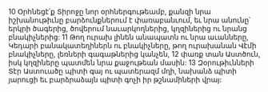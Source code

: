 10 Օրհնեցէ՛ք Տիրոջը նոր օրհներգութեամբ,
քանզի նրա իշխանութիւնը բարձունքներում է փառաբանւում,
եւ նրա անունը՝ երկրի ծագերից,
ծովերում նաւարկողներից,
կղզիներից ու նրանց բնակիչներից:
11 Թող ուրախ լինեն անապատն ու նրա աւանները,
Կեդարի բանակատեղիներն ու բնակիչները,
թող ուրախանան Վէմի բնակիչները,
լեռների գագաթներից կանչեն,
12 փառք տան Աստծուն,
իսկ կղզիները պատմեն նրա քաջութեան մասին:
13 Զօրութիւնների Տէր Աստուածը պիտի գայ ու պատերազմ մղի,
նախանձ պիտի յարուցի
եւ բարձրաձայն պիտի գոչի իր թշնամիների վրայ:
